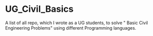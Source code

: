 # UG_Civil_Basics
A list of all repo, which I wrote as a UG students, to solve " Basic Civil Engineering Problems" using different Programming languages.
